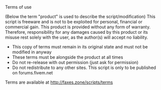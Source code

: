 Terms of use

(Below the term "product" is used to describe the script/modification)
This script is freeware and is not to be exploited for personal, financial or commercial gain. This product is provided without any form of warranty.
Therefore, responsibility for any damages caused by this product or its misuse rest solely with the user, as the author(s) will accept no liability.

- This copy of terms must remain in its original state and must not be modified in anyway
- These terms must be alongside the product at all times
- Do not re-release with out permission (just ask for permission)
- Do not redistribute to any other sites. This script is only to be published on forums.fivem.net

Terms are available at http://faxes.zone/scripts/terms

